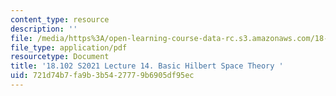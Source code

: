 ```yaml
---
content_type: resource
description: ''
file: /media/https%3A/open-learning-course-data-rc.s3.amazonaws.com/18-102-introduction-to-functional-analysis-spring-2021/721d74b7fa9b3b5427779b6905df95ec_MIT18_102s21_lec14.pdf
file_type: application/pdf
resourcetype: Document
title: '18.102 S2021 Lecture 14. Basic Hilbert Space Theory '
uid: 721d74b7-fa9b-3b54-2777-9b6905df95ec
---
```

